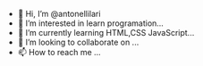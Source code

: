 - 👋 Hi, I’m @antonellilari
- 👀 I’m interested in learn programation...
- 🌱 I’m currently learning HTML,CSS JavaScript...
- 💞️ I’m looking to collaborate on ...
- 📫 How to reach me ...

<!---
antonellilari/antonellilari is a ✨ special ✨ repository because its `README.md` (this file) appears on your GitHub profile.
You can click the Preview link to take a look at your changes.
--->
